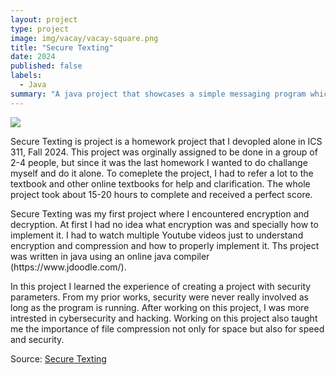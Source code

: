 ```yaml
---
layout: project
type: project
image: img/vacay/vacay-square.png
title: "Secure Texting"
date: 2024
published: false
labels:
  - Java
summary: "A java project that showcases a simple messaging program which includes encryption that I developed in ICS 311."
---
```


<img class="img-fluid" src="../img/vacay/vacay-home-page.png">
<p>
Secure Texting is project is a homework project that I devopled alone in ICS 311, Fall 2024. This project was orginally assigned to be done in a group of 2-4 people, but since it was the last homework I wanted to do challange myself and do it alone. To comeplete the project, I had to refer a lot to the textbook and other online textbooks for help and clarification. The whole project took about 15-20 hours to complete and received a perfect score. 
</p>
<p>
Secure Texting was my first project where I encountered encryption and decryption. At first I had no idea what encryption was and specially how to implement it. I had to watch multiple Youtube videos just to understand encryption and compression and how to properly implement it. Ths project was written in java using an online java compiler (https://www.jdoodle.com/). 
</p>
<p>
In this project I learned the experience of creating a project with security parameters. From my prior works, security were never really involved as long as the program is running. After working on this project, I was more intrested in cybersecurity and hacking. Working on this project also taught me the importance of file compression not only for space but also for speed and security.
</p>



Source: <a href="https://github.com/dominic-isaac-molina/Secure-Texting">Secure Texting</a>
